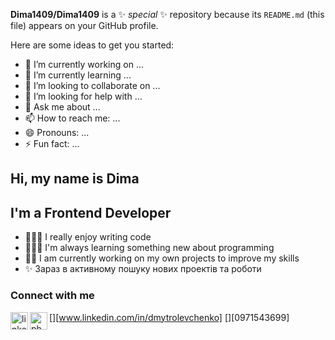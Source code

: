<!-- ### Hi there 👋 -->

**Dima1409/Dima1409** is a ✨ _special_ ✨ repository because its `README.md` (this file) appears on your GitHub profile.

Here are some ideas to get you started:

- 🔭 I’m currently working on ...
- 🌱 I’m currently learning ...
- 👯 I’m looking to collaborate on ...
- 🤔 I’m looking for help with ...
- 💬 Ask me about ...
- 📫 How to reach me: ...
- 😄 Pronouns: ...
- ⚡ Fun fact: ...

## Hi, my name is Dima

## I'm a Frontend Developer

- 👨🏼‍💻 I really enjoy writing code
- 👨🏼‍🎓 I'm always learning something new about programming
- 💪🏻 I am currently working on my own projects to improve my skills
- ✨ Зараз в активному пошуку нових проектів та роботи

### Connect with me

[<img align="left" alt="linkedin" width="28px" src="https://upload.wikimedia.org/wikipedia/commons/thumb/8/81/LinkedIn_icon.svg/2048px-LinkedIn_icon.svg.png"/>][www.linkedin.com/in/dmytrolevchenko]
[<img align="left" alt="phone" width="28px" src="https://img.freepik.com/premium-vector/phone-icon-logo-vector-design-template_827767-1199.jpg?w=360"/>][0971543699]

